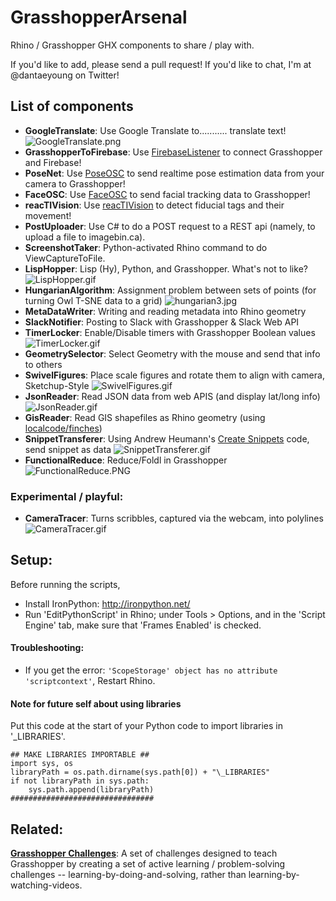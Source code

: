 # GrasshopperArsenal

Rhino / Grasshopper GHX components to share / play with.

If you'd like to add, please send a pull request! 
If you'd like to chat, I'm at @dantaeyoung on Twitter!




## List of components
* **GoogleTranslate**: Use Google Translate to........... translate text!
![GoogleTranslate.png](https://raw.githubusercontent.com/provolot/GrasshopperArsenal/master/GoogleTranslate/GoogleTranslate.png)
* **GrasshopperToFirebase**: Use [FirebaseListener](https://github.com/andrewheumann/FirebaseListener) to connect Grasshopper and Firebase!
* **PoseNet**: Use [PoseOSC](https://github.com/LingDong-/PoseOSC) to send realtime pose estimation data from your camera to Grasshopper!
* **FaceOSC**: Use [FaceOSC](https://github.com/kylemcdonald/ofxFaceTracker/releases) to send facial tracking data to Grasshopper!
* **reacTIVision**: Use [reacTIVision](http://reactivision.sourceforge.net/#files) to detect fiducial tags and their movement!
* **PostUploader**: Use C# to do a POST request to a REST api (namely, to upload a file to imagebin.ca).
* **ScreenshotTaker**: Python-activated Rhino command to do ViewCaptureToFile.
* **LispHopper**: Lisp (Hy), Python, and Grasshopper. What's not to like?
![LispHopper.gif](https://raw.githubusercontent.com/provolot/GrasshopperArsenal/master/LispHopper/LispHopper.gif)
* **HungarianAlgorithm**: Assignment problem between sets of points (for turning Owl T-SNE data to a grid)
![hungarian3.jpg](https://raw.githubusercontent.com/provolot/GrasshopperArsenal/master/HungarianAlgorithm/hungarian3.jpg)
* **MetaDataWriter**: Writing and reading metadata into Rhino geometry
* **SlackNotifier**: Posting to Slack with Grasshopper & Slack Web API
* **TimerLocker**: Enable/Disable timers with Grasshopper Boolean values
![TimerLocker.gif](https://raw.githubusercontent.com/provolot/GrasshopperArsenal/master/TimerLocker/TimerLocker.gif)
* **GeometrySelector**: Select Geometry with the mouse and send that info to others
* **SwivelFigures**: Place scale figures and rotate them to align with camera, Sketchup-Style
![SwivelFigures.gif](https://raw.githubusercontent.com/provolot/GrasshopperArsenal/master/SwivelFigures/SwivelFigures.gif)
* **JsonReader**: Read JSON data from web APIS (and display lat/long info)
![JsonReader.gif](https://github.com/provolot/GrasshopperArsenal/raw/master/JsonReader/JsonReader.gif)
* **GisReader**: Read GIS shapefiles as Rhino geometry (using [localcode/finches](https://github.com/localcode/finches))
* **SnippetTransferer**: Using Andrew Heumann's [Create Snippets](http://www.grasshopper3d.com/profiles/blogs/create-snippets-with-grasshopper) code, send snippet as data
![SnippetTransferer.gif](https://raw.githubusercontent.com/provolot/GrasshopperArsenal/master/SnippetTransferer/SnippetTransferer.gif)
* **FunctionalReduce**: Reduce/Foldl in Grasshopper
![FunctionalReduce.PNG](https://raw.githubusercontent.com/provolot/GrasshopperArsenal/master/FunctionalReduce/FunctionalReduce.PNG)

### Experimental / playful:

* **CameraTracer**: Turns scribbles, captured via the webcam, into polylines
![CameraTracer.gif](https://github.com/provolot/GrasshopperArsenal/raw/master/CameraTracer/CameraTracer.gif)



## Setup:

Before running the scripts,
- Install IronPython: http://ironpython.net/
- Run 'EditPythonScript' in Rhino; under Tools > Options, and in the 'Script Engine' tab, make sure that 'Frames Enabled' is checked.

#### Troubleshooting:

* If you get the error: ` 'ScopeStorage' object has no attribute 'scriptcontext' `, Restart Rhino.

#### Note for future self about using libraries

Put this code at the start of your Python code to import libraries in '_LIBRARIES'.
```
## MAKE LIBRARIES IMPORTABLE ##
import sys, os
libraryPath = os.path.dirname(sys.path[0]) + "\_LIBRARIES"
if not libraryPath in sys.path:
    sys.path.append(libraryPath)
################################
```


## Related:

[**Grasshopper Challenges**](https://github.com/dantaeyoung/GrasshopperChallenges): A set of challenges designed to teach Grasshopper by creating a set of active learning / problem-solving challenges -- learning-by-doing-and-solving, rather than learning-by-watching-videos. 


